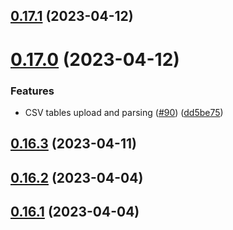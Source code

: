 ## [0.17.1](https://github.com/bcgov/nr-spar-backend/compare/v0.17.0...v0.17.1) (2023-04-12)



# [0.17.0](https://github.com/bcgov/nr-spar-backend/compare/v0.16.3...v0.17.0) (2023-04-12)


### Features

* CSV tables upload and parsing ([#90](https://github.com/bcgov/nr-spar-backend/issues/90)) ([dd5be75](https://github.com/bcgov/nr-spar-backend/commit/dd5be757eb9519ec1ddad6391ecd00943ec7086c))



## [0.16.3](https://github.com/bcgov/nr-spar-backend/compare/v0.16.2...v0.16.3) (2023-04-11)



## [0.16.2](https://github.com/bcgov/nr-spar-backend/compare/v0.16.1...v0.16.2) (2023-04-04)



## [0.16.1](https://github.com/bcgov/nr-spar-backend/compare/v0.16.0...v0.16.1) (2023-04-04)



